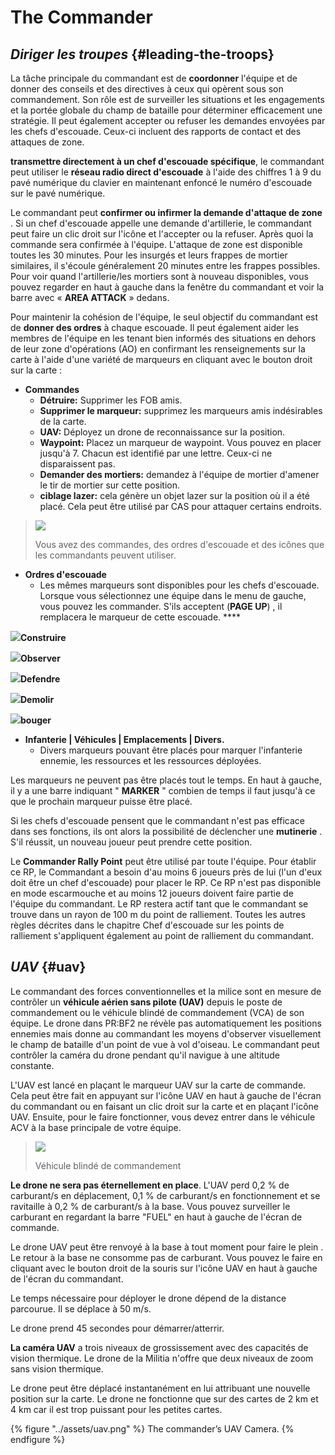 # The Commander

## _Diriger les troupes_ {#leading-the-troops}

La tâche principale du commandant est de **coordonner** l'équipe et de donner des conseils et des directives à ceux qui opèrent sous son commandement. Son rôle est de surveiller les situations et les engagements et la portée globale du champ de bataille pour déterminer efficacement une stratégie. Il peut également accepter ou refuser les demandes envoyées par les chefs d'escouade. Ceux-ci incluent des rapports de contact et des attaques de zone.

**transmettre directement à un chef d'escouade spécifique**, le commandant peut utiliser le **réseau radio direct d'escouade** à l'aide des chiffres 1 à 9 du pavé numérique du clavier en maintenant enfoncé le numéro d'escouade sur le pavé numérique.

Le commandant peut **confirmer ou infirmer la demande d'attaque de zone** . Si un chef d'escouade appelle une demande d'artillerie, le commandant peut faire un clic droit sur l'icône et l'accepter ou la refuser. Après quoi la commande sera confirmée à l'équipe. L'attaque de zone est disponible toutes les 30 minutes. Pour les insurgés et leurs frappes de mortier similaires, il s'écoule généralement 20 minutes entre les frappes possibles. Pour voir quand l'artillerie/les mortiers sont à nouveau disponibles, vous pouvez regarder en haut à gauche dans la fenêtre du commandant et voir la barre avec « **AREA ATTACK** » dedans.

Pour maintenir la cohésion de l'équipe, le seul objectif du commandant est de **donner des ordres** à chaque escouade. Il peut également aider les membres de l'équipe en les tenant bien informés des situations en dehors de leur zone d'opérations (AO) en confirmant les renseignements sur la carte à l'aide d'une variété de marqueurs en cliquant avec le bouton droit sur la carte :



* **Commandes**
  * **Détruire:** Supprimer les FOB amis.
  * **Supprimer le marqueur:** supprimez les marqueurs amis indésirables de la carte.
  * **UAV:** Déployez un drone de reconnaissance sur la position.
  * **Waypoint:** Placez un marqueur de waypoint. Vous pouvez en placer jusqu'à 7. Chacun est identifié par une lettre. Ceux-ci ne disparaissent pas.
  * **Demander des mortiers:** demandez à l'équipe de mortier d'amener le tir de mortier sur cette position.
  * **ciblage lazer:** cela génère un objet lazer sur la position où il a été placé. Cela peut être utilisé par CAS pour attaquer certains endroits.

> ![](../assets/commands.png)
>
> Vous avez des commandes, des ordres d'escouade et des icônes que les commandants peuvent utiliser.

* **Ordres d'escouade**
  * Les mêmes marqueurs sont disponibles pour les chefs d'escouade. Lorsque vous sélectionnez une équipe dans le menu de gauche, vous pouvez les commander. S'ils acceptent \(**PAGE UP**\) , il remplacera le marqueur de cette escouade. **** 

![](../assets/build.png)**Construire** 

![](../assets/observe.png)**Observer**

![](../assets/defendmarker.png)**Defendre** 

![](../assets/demolish.png)**Demolir** 

![](../assets/move.png)**bouger**

* **Infanterie \| Véhicules \| Emplacements \| Divers.**
  * Divers marqueurs pouvant être placés pour marquer l'infanterie ennemie, les ressources et les ressources déployées.

Les marqueurs ne peuvent pas être placés tout le temps. En haut à gauche, il y a une barre indiquant " **MARKER** " combien de temps il faut jusqu'à ce que le prochain marqueur puisse être placé.

Si les chefs d'escouade pensent que le commandant n'est pas efficace dans ses fonctions, ils ont alors la possibilité de déclencher une **mutinerie** . S'il réussit, un nouveau joueur peut prendre cette position.

Le **Commander Rally Point** peut être utilisé par toute l'équipe. Pour établir ce RP, le Commandant a besoin d'au moins 6 joueurs près de lui \(l'un d'eux doit être un chef d'escouade\) pour placer le RP. Ce RP n'est pas disponible en mode escarmouche et au moins 12 joueurs doivent faire partie de l'équipe du commandant. Le RP restera actif tant que le commandant se trouve dans un rayon de 100 m du point de ralliement. Toutes les autres règles décrites dans le chapitre Chef d'escouade sur les points de ralliement s'appliquent également au point de ralliement du commandant.

## _UAV_ {#uav}

Le commandant des forces conventionnelles et la milice sont en mesure de contrôler un **véhicule aérien sans pilote \(UAV\)** depuis le poste de commandement ou le véhicule blindé de commandement \(VCA\) de son équipe. Le drone dans PR:BF2 ne révèle pas automatiquement les positions ennemies mais donne au commandant les moyens d'observer visuellement le champ de bataille d'un point de vue à vol d'oiseau. Le commandant peut contrôler la caméra du drone pendant qu'il navigue à une altitude constante.

L'UAV est lancé en plaçant le marqueur UAV sur la carte de commande. Cela peut être fait en appuyant sur l'icône UAV en haut à gauche de l'écran du commandant ou en faisant un clic droit sur la carte et en plaçant l'icône UAV. Ensuite, pour le faire fonctionner, vous devez entrer dans le véhicule ACV à la base principale de votre équipe.

> ![](../assets/acvv.png)
>
> Véhicule blindé de commandement

**Le drone ne sera pas éternellement en place**. L'UAV perd 0,2 % de carburant/s en déplacement, 0,1 % de carburant/s en fonctionnement et se ravitaille à 0,2 % de carburant/s à la base. Vous pouvez surveiller le carburant en regardant la barre "FUEL" en haut à gauche de l'écran de commande.

Le drone UAV peut être renvoyé à la base à tout moment pour faire le plein . Le retour à la base ne consomme pas de carburant. Vous pouvez le faire en cliquant avec le bouton droit de la souris sur l'icône UAV en haut à gauche de l'écran du commandant.

Le temps nécessaire pour déployer le drone dépend de la distance parcourue. Il se déplace à 50 m/s.

Le drone prend 45 secondes pour démarrer/atterrir.

**La caméra UAV** a trois niveaux de grossissement avec des capacités de vision thermique. Le drone de la Militia n'offre que deux niveaux de zoom sans vision thermique.

Le drone peut être déplacé instantanément en lui attribuant une nouvelle position sur la carte. Le drone ne fonctionne que sur des cartes de 2 km et 4 km car il est trop puissant pour les petites cartes.

{% figure "../assets/uav.png" %}
The commander’s UAV Camera.
{% endfigure %}
